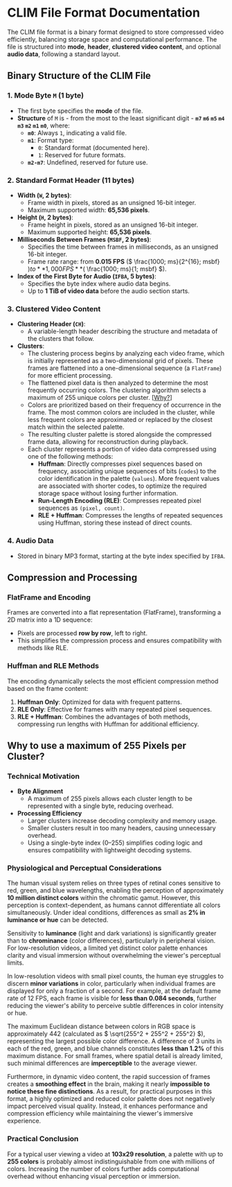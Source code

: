 # CLIM File Format Documentation

The CLIM file format is a binary format designed to store compressed video efficiently, balancing storage space and computational performance. The file is structured into **mode**, **header**, **clustered video content**, and optional **audio data**, following a standard layout.


## Binary Structure of the CLIM File

### 1. Mode Byte `M` (1 byte)
   - The first byte specifies the **mode** of the file.
   - **Structure** of `M` is - from the most to the least significant digit - **`m7` `m6` `m5` `m4` `m3` `m2` `m1` `m0`**, where:
     - **`m0`**: Always `1`, indicating a valid file.
     - **`m1`**: Format type:
       - `0`: Standard format (documented here).
       - `1`: Reserved for future formats.
     - **`m2-m7`**: Undefined, reserved for future use.


### 2. Standard Format Header (11 bytes)
   - **Width (`W`, 2 bytes)**:
     - Frame width in pixels, stored as an unsigned 16-bit integer.
     - Maximum supported width: **65,536 pixels**.
   - **Height (`H`, 2 bytes)**:
     - Frame height in pixels, stored as an unsigned 16-bit integer.
     - Maximum supported height: **65,536 pixels**.
   - **Milliseconds Between Frames (`MSBF`, 2 bytes)**:
     - Specifies the time between frames in milliseconds, as an unsigned 16-bit integer.
     - Frame rate range: from **0.015 FPS** ($ \frac{1000\; ms}{2^{16}\; msbf} $) to **1,000 FPS** ($ \frac{1000\; ms}{1\; msbf} $).
   - **Index of the First Byte for Audio (`IFBA`, 5 bytes)**:
     - Specifies the byte index where audio data begins.
     - Up to **1 TiB of video data** before the audio section starts.


### 3. Clustered Video Content
   - **Clustering Header (`CH`)**:
     - A variable-length header describing the structure and metadata of the clusters that follow.
   - **Clusters**:
     - The clustering process begins by analyzing each video frame, which is initially represented as a two-dimensional grid of pixels. These frames are flattened into a one-dimensional sequence (a `FlatFrame`) for more efficient processing. 
     - The flattened pixel data is then analyzed to determine the most frequently occurring colors. The clustering algorithm selects a maximum of 255 unique colors per cluster.
       \[[Why?](#why-to-use-a-maximum-of-255-pixels-per-cluster)\]
     - Colors are prioritized based on their frequency of occurrence in the frame. The most common colors are included in the cluster, while less frequent colors are approximated or replaced by the closest match within the selected palette.
     - The resulting cluster palette is stored alongside the compressed frame data, allowing for reconstruction during playback.
     - Each cluster represents a portion of video data compressed using one of the following methods:
       - **Huffman**: Directly compresses pixel sequences based on frequency, associating unique sequences of bits (`codes`) to the color identification in the palette (`values`).
         More frequent values ​​are associated with shorter codes, to optimize the required storage space without losing further information.
       - **Run-Length Encoding (RLE)**: Compresses repeated pixel sequences as `(pixel, count)`.
       - **RLE + Huffman**: Compresses the lengths of repeated sequences using Huffman, storing these instead of direct counts.
      

### 4. Audio Data
   - Stored in binary MP3 format, starting at the byte index specified by `IFBA`.


## Compression and Processing

### FlatFrame and Encoding
Frames are converted into a flat representation (FlatFrame), transforming a 2D matrix into a 1D sequence:
- Pixels are processed **row by row**, left to right.
- This simplifies the compression process and ensures compatibility with methods like RLE.

### Huffman and RLE Methods
The encoding dynamically selects the most efficient compression method based on the frame content:
1. **Huffman Only**: Optimized for data with frequent patterns.
2. **RLE Only**: Effective for frames with many repeated pixel sequences.
3. **RLE + Huffman**: Combines the advantages of both methods, compressing run lengths with Huffman for additional efficiency.


## Why to use a maximum of 255 Pixels per Cluster?

### Technical Motivation
- **Byte Alignment**
   - A maximum of 255 pixels allows each cluster length to be represented with a single byte, reducing overhead.
- **Processing Efficiency**
   - Larger clusters increase decoding complexity and memory usage.
   - Smaller clusters result in too many headers, causing unnecessary overhead.
   - Using a single-byte index (0–255) simplifies coding logic and ensures compatibility with lightweight decoding systems.

### Physiological and Perceptual Considerations

  The human visual system relies on three types of retinal cones sensitive to red, green, and blue wavelengths, enabling the perception of approximately **10 million distinct colors** within the chromatic gamut.
  However, this perception is context-dependent, as humans cannot differentiate all colors simultaneously. Under ideal conditions, differences as small as **2% in luminance or hue** can be detected.
  
  Sensitivity to **luminance** (light and dark variations) is significantly greater than to **chrominance** (color differences), particularly in peripheral vision.
  For low-resolution videos, a limited yet distinct color palette enhances clarity and visual immersion without overwhelming the viewer's perceptual limits.
  
  In low-resolution videos with small pixel counts, the human eye struggles to discern **minor variations** in color, particularly when individual frames are displayed for only a fraction of a second.
  For example, at the default frame rate of 12 FPS, each frame is visible for **less than 0.084 seconds**, further reducing the viewer's ability to perceive subtle differences in color intensity or hue.
  
  The maximum Euclidean distance between colors in RGB space is approximately 442 (calculated as $ \sqrt{255^2 + 255^2 + 255^2} $), representing the largest possible color difference.
  A difference of 3 units in each of the red, green, and blue channels constitutes **less than 1.2%** of this maximum distance.
  For small frames, where spatial detail is already limited, such minimal differences are **imperceptible** to the average viewer.

  Furthermore, in dynamic video content, the rapid succession of frames creates a **smoothing effect** in the brain, making it nearly **impossible to notice these fine distinctions**.
  As a result, for practical purposes in this format, a highly optimized and reduced color palette does not negatively impact perceived visual quality.
  Instead, it enhances performance and compression efficiency while maintaining the viewer's immersive experience.

### Practical Conclusion

For a typical user viewing a video at **103x29 resolution**, a palette with up to **255 colors** is probably almost indistinguishable from one with millions of colors.
Increasing the number of colors further adds computational overhead without enhancing visual perception or immersion.
